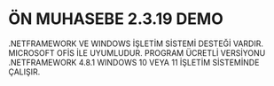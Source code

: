 # ÖN MUHASEBE 2.3.19 DEMO
.NETFRAMEWORK VE WINDOWS İŞLETİM SİSTEMİ DESTEĞİ VARDIR.
MICROSOFT OFİS İLE UYUMLUDUR.
PROGRAM ÜCRETLİ VERSİYONU .NETFRAMEWORK 4.8.1 WINDOWS 10 VEYA 11 İŞLETİM SİSTEMİNDE ÇALIŞIR.
